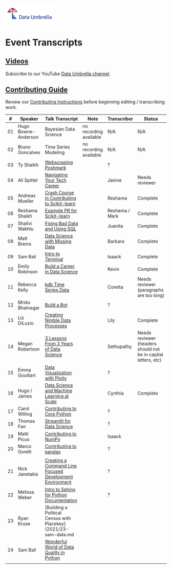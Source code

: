 <p >
 <a href="https://www.dataumbrella.org" target="_blank"> <img src="images/full_logo_transparent.png" height="30%" width="30%" /> </a>
</p>

# Event Transcripts


## [Videos](https://www.youtube.com/c/DataUmbrella/videos)
Subscribe to our YouTube [Data Umbrella channel](https://www.youtube.com/c/DataUmbrella/videos).

## [Contributing Guide](CONTRIBUTING.md)
Review our [Contributing Instructions](CONTRIBUTING.md) before beginning editing / transcribing work.  


| #  | Speaker             | Talk Transcript                                        | Note                   | Transcriber  | Status |
|----|---------------------|----------------------------------------------------------|------------------------|--------------|--------|
| 01 | Hugo Bowne-Anderson | Bayesian Data Science                                    | no recording available | N/A          | N/A    |
| 02 | Bruno Goncalves     | Time Series Modeling                                     | no recording available | N/A          | N/A    |
| 03 | Ty Shaikh           | [Webscraping Poshmark](2020/03-ty-shaikh-webscraping.md) |                       | ?            |        |
| 04 | Ali Spittel         | [Navigating Your Tech Career](2020/04-ali-spittel-career.md)  |                   | Janine     |    Needs reviewer    |
| 05 | Andreas Mueller     | [Crash Course in Contributing to Scikit-learn](2020/05-andreas-mueller-contributing.md) || Reshama  | Complete |
| 06 | Reshama Shaikh      | [Example PR for Scikit-learn](2020/06-reshama-shaikh-sklearn-pr.md)    |           | Reshama / Mark  | Complete |
| 07 | Shailvi Wakhlu      |  [Fixing Bad Data and Using SQL](2020/07-shailvi-wakhlu-fixing-data.md)|                        |  Juanita            |  Complete    |
| 08 | Matt Brems          |   [Data Science with Missing Data](2020/08-matt-brems-missing-data.md) |                        |  Barbara            |    Complete    |
| 09 | Sam Bail            | [Intro to Terminal](2020/09-sam-bail-terminal.md)                      |                        |  Isaack    |  Complete      |
| 10 | Emily Robinson      |  [Build a Career in Data Science](2020/10-emily-robinson-career.md)    |                        |  Kevin       | Complete       |
| 11 | Rebecca Kelly       |  [kdb Time Series Data](2020/11-rebecca-kelly-kdb.md)                  |                        |  Coretta   |   Needs reviewer (paragraphs are too long)       |
| 12 | Mridu Bhatnagar     |  [Build a Bot](2020/12-mridu-bhatnagar-bot.md)                             |                        |  ?           |        |
| 13 | Liz DiLuzio         |  [Creating Nimble Data Processes](2020/13-liz-diluzio-data-process.md)    |                        |  Lily           | Complete       |
| 14 | Megan Robertson     |  [3 Lessons From 3 Years of Data Science](2020/14-megan-robertson-career.md)|                        |  Sethupathy  |  Needs reviewer (headers should not be in capital letters, etc)      |
| 15 | Emma Gouillart      |  [Data Visualization with Plotly](2020/15-emma-gouillart-plotly.md)              |                        |  ?       |        |
| 16 | Hugo / James      |  [Data Science and Machine Learning at Scale](2020/16-hugo-james-dask.md)              |                        |  Cynthia       |    Complete    |
| 17 | Carol Willing      |  [Contributing to Core Python](2020/17-carol-python.md)              |                        |  ?      |        |
| 18 | Thomas Fan      |  [Streamlit for Data Science](2020/18-thomas-streamlit.md)              |                        |  ?      |        |
| 19 | Matti Picus      |  [Contributing to NumPy](2020/19-matti-numpy.md)              |                        |  Isaack      |        |
| 20 | Marco Gorelli    |  [Contributing to pandas](2020/20-marco-pandas.md)              |                        |  ?      |        |
|    |                  |                                                          |                        |              |        |
| 21 | Nick Janetakis   |  [Creating a Command Line Focused Development Environment](2021/21-nick-command.md)              |                        |  ?      |        |
| 22 | Melissa Weber   |  [Intro to Sphinx for Python Documentation](2021/22-melissa-sphinx.md)              |                        |  ?      |        |
| 23 | Ryan Kruse      |  [Building a Political Census with Placekey](2021/23-sam-data.md |                              |                        |              |        |
| 24 | Sam Bail        |  [Wonderful World of Data Quality in Python](2021/24-sam-data.md)   |                        |              |        |
|    |                  |                                                          |                        |              |        |



